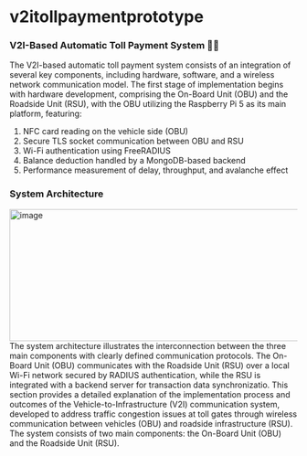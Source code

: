 # v2itollpaymentprototype
### V2I-Based Automatic Toll Payment System 🚗🏁
The V2I-based automatic toll payment system consists of an integration of several key components, including hardware, software, and a wireless network communication model. The first stage of implementation begins with hardware development, comprising the On-Board Unit (OBU) and the Roadside Unit (RSU), with the OBU utilizing the Raspberry Pi 5 as its main platform, featuring:
1. NFC card reading on the vehicle side (OBU)
2. Secure TLS socket communication between OBU and RSU
3. Wi-Fi authentication using FreeRADIUS
4. Balance deduction handled by a MongoDB-based backend
5. Performance measurement of delay, throughput, and avalanche effect

### System Architecture
<img width="776" height="231" alt="image" src="https://github.com/user-attachments/assets/cd5f6d6b-4679-462c-911b-c2ff6468da57" />
The system architecture illustrates the interconnection between the three main components with clearly defined communication protocols. The On-Board Unit (OBU) communicates with the Roadside Unit (RSU) over a local Wi-Fi network secured by RADIUS authentication, while the RSU is integrated with a backend server for transaction data synchronizatio. This section provides a detailed explanation of the implementation process and outcomes of the Vehicle-to-Infrastructure (V2I) communication system, developed to address traffic congestion issues at toll gates through wireless communication between vehicles (OBU) and roadside infrastructure (RSU). The system consists of two main components: the On-Board Unit (OBU) and the Roadside Unit (RSU).
